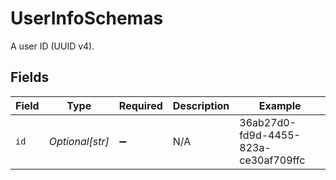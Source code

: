 # UserInfoSchemas

A user ID (UUID v4).


## Fields

| Field                                | Type                                 | Required                             | Description                          | Example                              |
| ------------------------------------ | ------------------------------------ | ------------------------------------ | ------------------------------------ | ------------------------------------ |
| `id`                                 | *Optional[str]*                      | :heavy_minus_sign:                   | N/A                                  | 36ab27d0-fd9d-4455-823a-ce30af709ffc |